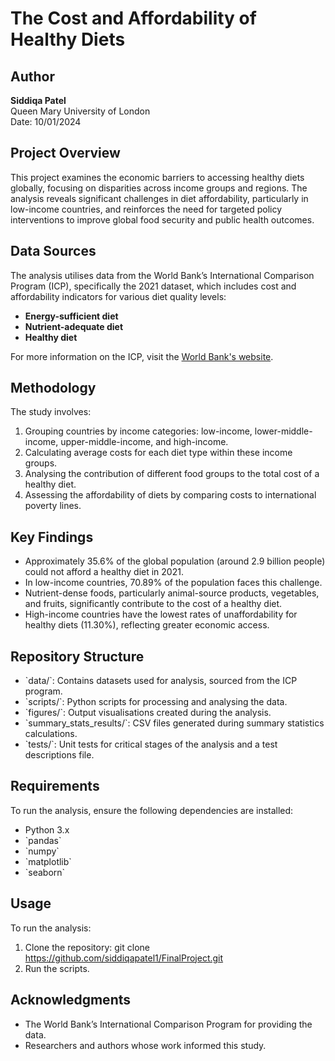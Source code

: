 # The Cost and Affordability of Healthy Diets

## Author
**Siddiqa Patel**  
Queen Mary University of London  
Date: 10/01/2024

## Project Overview
This project examines the economic barriers to accessing healthy diets globally, focusing on disparities across income groups and regions. The analysis reveals significant challenges in diet affordability, particularly in low-income countries, and reinforces the need for targeted policy interventions to improve global food security and public health outcomes.

## Data Sources
The analysis utilises data from the World Bank’s International Comparison Program (ICP), specifically the 2021 dataset, which includes cost and affordability indicators for various diet quality levels:
- **Energy-sufficient diet**
- **Nutrient-adequate diet**
- **Healthy diet**

For more information on the ICP, visit the [World Bank's website](https://www.worldbank.org/en/programs/icp).

## Methodology
The study involves:
1. Grouping countries by income categories: low-income, lower-middle-income, upper-middle-income, and high-income.
2. Calculating average costs for each diet type within these income groups.
3. Analysing the contribution of different food groups to the total cost of a healthy diet.
4. Assessing the affordability of diets by comparing costs to international poverty lines.

## Key Findings
- Approximately 35.6% of the global population (around 2.9 billion people) could not afford a healthy diet in 2021.
- In low-income countries, 70.89% of the population faces this challenge.
- Nutrient-dense foods, particularly animal-source products, vegetables, and fruits, significantly contribute to the cost of a healthy diet.
- High-income countries have the lowest rates of unaffordability for healthy diets (11.30%), reflecting greater economic access.

## Repository Structure
- \`data/\`: Contains datasets used for analysis, sourced from the ICP program.
- \`scripts/\`: Python scripts for processing and analysing the data.
- \`figures/\`: Output visualisations created during the analysis.
- \`summary_stats_results/\`: CSV files generated during summary statistics calculations.
- \`tests/\`: Unit tests for critical stages of the analysis and a test descriptions file.

## Requirements
To run the analysis, ensure the following dependencies are installed:
- Python 3.x
- \`pandas\`
- \`numpy\`
- \`matplotlib\`
- \`seaborn\`

## Usage
To run the analysis:
1. Clone the repository: git clone https://github.com/siddiqapatel1/FinalProject.git
2. Run the scripts.

## Acknowledgments
- The World Bank’s International Comparison Program for providing the data.
- Researchers and authors whose work informed this study.
